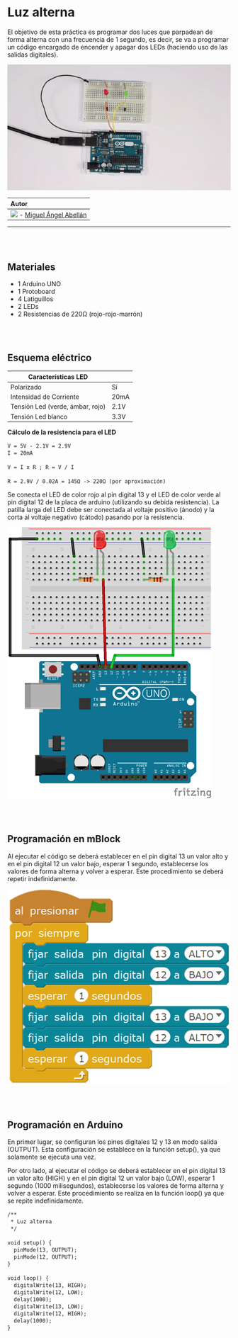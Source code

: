 # Luz alterna

El objetivo de esta práctica es programar dos luces que parpadean de forma alterna con una frecuencia de 1 segundo, es decir, se va a programar un código encargado de encender y apagar dos LEDs (haciendo uso de las salidas digitales).

![](practica.gif)

| Autor |
| :---  |
| ![](https://avatars0.githubusercontent.com/u/12022187?s=40) - [Miguel Ángel Abellán](https://github.com/migueabellan) |

---


<br><br>


## Materiales

- 1 Arduino UNO
- 1 Protoboard
- 4 Latiguillos
- 2 LEDs
- 2 Resistencias de 220Ω (rojo-rojo-marrón)


<br /><br />


## Esquema eléctrico

| Características LED              |        |
| -------------------------------- | ------ |
| Polarizado                       | Sí     |
| Intensidad de Corriente          | 20mA   |
| Tensión Led (verde, ámbar, rojo) | 2.1V   |
| Tensión Led blanco               | 3.3V   |

**Cálculo de la resistencia para el LED**

```
V = 5V - 2.1V = 2.9V
I = 20mA

V = I x R ; R = V / I

R = 2.9V / 0.02A = 145Ω -> 220Ω (por aproximación)
```

Se conecta el LED de color rojo al pin digital 13 y el LED de color verde al pin digital 12 de la placa de arduino (utilizando su debida resistencia). La patilla larga del LED debe ser conectada al voltaje positivo (ánodo) y la corta al voltaje negativo (cátodo) pasando por la resistencia.

![](fritzing.png)


<br /><br />


## Programación en mBlock

Al ejecutar el código se deberá establecer en el pin digital 13 un valor alto y en el pin digital 12 un valor bajo, esperar 1 segundo, establecerse los valores de forma alterna y volver a esperar. Este procedimiento se deberá repetir indefinidamente.

![](mblock.png)


<br /><br />


## Programación en Arduino

En primer lugar, se configuran los pines digitales 12 y 13 en modo salida (OUTPUT). Esta configuración se establece en la función setup(), ya que solamente se ejecuta una vez.

Por otro lado, al ejecutar el código se deberá establecer en el pin digital 13 un valor alto (HIGH) y en el pin digital 12 un valor bajo (LOW), esperar 1 segundo (1000 milisegundos), establecerse los valores de forma alterna y volver a esperar. Este procedimiento se realiza en la función loop() ya que se repite indefinidamente.

```cpp+lineNumbers:true
/**
 * Luz alterna
 */

void setup() {
  pinMode(13, OUTPUT);
  pinMode(12, OUTPUT);
}

void loop() {
  digitalWrite(13, HIGH);
  digitalWrite(12, LOW);
  delay(1000);
  digitalWrite(13, LOW);
  digitalWrite(12, HIGH);
  delay(1000);
}
```